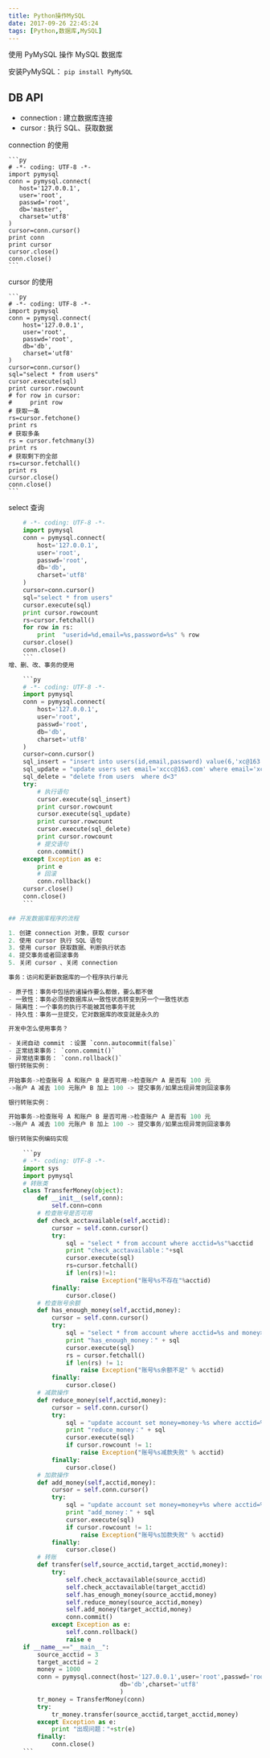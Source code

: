 ```yaml
---
title: Python操作MySQL
date: 2017-09-26 22:45:24
tags: [Python,数据库,MySQL]
---
```


使用 PyMySQL 操作 MySQL 数据库

<!-- more -->

安装PyMySQL： `pip install PyMySQL`

## DB API

- connection : 建立数据库连接
- cursor : 执行 SQL、获取数据

connection 的使用

	```py
	# -*- coding: UTF-8 -*-
	import pymysql
	conn = pymysql.connect(
	   host='127.0.0.1',
	   user='root',
	   passwd='root',
	   db='master',
	   charset='utf8'
	)
	cursor=conn.cursor()
	print conn
	print cursor
	cursor.close()
	conn.close()
	```

cursor 的使用
	
	```py
	# -*- coding: UTF-8 -*-
	import pymysql
	conn = pymysql.connect(
		host='127.0.0.1',
		user='root',
		passwd='root',
		db='db',
		charset='utf8'
	)
	cursor=conn.cursor()
	sql="select * from users"
	cursor.execute(sql)
	print cursor.rowcount
	# for row in cursor:
	#     print row
	# 获取一条
	rs=cursor.fetchone()
	print rs
	# 获取多条
	rs = cursor.fetchmany(3)
	print rs
	# 获取剩下的全部
	rs=cursor.fetchall()
	print rs
	cursor.close()
	conn.close()
	```

select 查询

```py
	# -*- coding: UTF-8 -*-
	import pymysql
	conn = pymysql.connect(
	    host='127.0.0.1',
	    user='root',
	    passwd='root',
	    db='db',
	    charset='utf8'
	)
	cursor=conn.cursor()
	sql="select * from users"
	cursor.execute(sql)
	print cursor.rowcount
	rs=cursor.fetchall()
	for row in rs:
		print  "userid=%d,email=%s,password=%s" % row
	cursor.close()
	conn.close()
	```
增、删、改、事务的使用

	```py
	# -*- coding: UTF-8 -*-
	import pymysql
	conn = pymysql.connect(
	    host='127.0.0.1',
	    user='root',
	    passwd='root',
	    db='db',
	    charset='utf8'
	)
	cursor=conn.cursor()
	sql_insert = "insert into users(id,email,password) value(6,'xc@163.com','xc123456')"
	sql_update = "update users set email='xccc@163.com' where email='xc@163.com'"
	sql_delete = "delete from users  where d<3"
	try:
	    # 执行语句
	    cursor.execute(sql_insert)
	    print cursor.rowcount
	    cursor.execute(sql_update)
	    print cursor.rowcount
	    cursor.execute(sql_delete)
	    print cursor.rowcount
	    # 提交语句
	    conn.commit()
	except Exception as e:
	    print e
	    # 回滚
	    conn.rollback()
	cursor.close()
	conn.close()
	```

## 开发数据库程序的流程

1. 创建 connection 对象，获取 cursor
2. 使用 cursor 执行 SQL 语句
3. 使用 cursor 获取数据、判断执行状态
4. 提交事务或者回滚事务
5. 关闭 cursor 、关闭 connection

事务：访问和更新数据库的一个程序执行单元

- 原子性：事务中包括的诸操作要么都做，要么都不做
- 一致性：事务必须使数据库从一致性状态转变到另一个一致性状态
- 隔离性：一个事务的执行不能被其他事务干扰
- 持久性：事务一旦提交，它对数据库的改变就是永久的

开发中怎么使用事务？

- 关闭自动 commit ：设置 `conn.autocommit(false)`
- 正常结束事务： `conn.commit()`
- 异常结束事务： `conn.rollback()`
银行转账实例：

开始事务->检查账号 A 和账户 B 是否可用->检查账户 A 是否有 100 元
->账户 A 减去 100 元账户 B 加上 100 -> 提交事务/如果出现异常则回滚事务

银行转账实例：

开始事务->检查账号 A 和账户 B 是否可用->检查账户 A 是否有 100 元
->账户 A 减去 100 元账户 B 加上 100 -> 提交事务/如果出现异常则回滚事务

银行转账实例编码实现

	```py
	# -*- coding: UTF-8 -*-
	import sys
	import pymysql
	# 转账类
	class TransferMoney(object):
	    def __init__(self,conn):
	        self.conn=conn
	    # 检查账号是否可用
	    def check_acctavailable(self,acctid):
	        cursor = self.conn.cursor()
	        try:
	            sql = "select * from account where acctid=%s"%acctid
	            print "check_acctavailable："+sql
	            cursor.execute(sql)
	            rs=cursor.fetchall()
	            if len(rs)!=1:
	                raise Exception("账号%s不存在"%acctid)
	        finally:
	            cursor.close()
	    # 检查账号余额
	    def has_enough_money(self,acctid,money):
	        cursor = self.conn.cursor()
	        try:
	            sql = "select * from account where acctid=%s and money>%s" % (acctid,money)
	            print "has_enough_money：" + sql
	            cursor.execute(sql)
	            rs = cursor.fetchall()
	            if len(rs) != 1:
	                raise Exception("账号%s余额不足" % acctid)
	        finally:
	            cursor.close()
	    # 减款操作
	    def reduce_money(self,acctid,money):
	        cursor = self.conn.cursor()
	        try:
	            sql = "update account set money=money-%s where acctid=%s" % (money,acctid)
	            print "reduce_money：" + sql
	            cursor.execute(sql)
	            if cursor.rowcount != 1:
	                raise Exception("账号%s减款失败" % acctid)
	        finally:
	            cursor.close()
	    # 加款操作
	    def add_money(self,acctid,money):
	        cursor = self.conn.cursor()
	        try:
	            sql = "update account set money=money+%s where acctid=%s" % (money, acctid)
	            print "add_money：" + sql
	            cursor.execute(sql)
	            if cursor.rowcount != 1:
	                raise Exception("账号%s加款失败" % acctid)
	        finally:
	            cursor.close()
	    # 转账
	    def transfer(self,source_acctid,target_acctid,money):
	        try:
	            self.check_acctavailable(source_acctid)
	            self.check_acctavailable(target_acctid)
	            self.has_enough_money(source_acctid,money)
	            self.reduce_money(source_acctid,money)
	            self.add_money(target_acctid,money)
	            conn.commit()
	        except Exception as e:
	            self.conn.rollback()
	            raise e
	if __name__=="__main__":
	    source_acctid = 3
	    target_acctid = 2
	    money = 1000
	    conn = pymysql.connect(host='127.0.0.1',user='root',passwd='root',
	                           db='db',charset='utf8'
	                           )
	    tr_money = TransferMoney(conn)
	    try:
	        tr_money.transfer(source_acctid,target_acctid,money)
	    except Exception as e:
	        print "出现问题："+str(e)
	    finally:
	        conn.close()
	```
